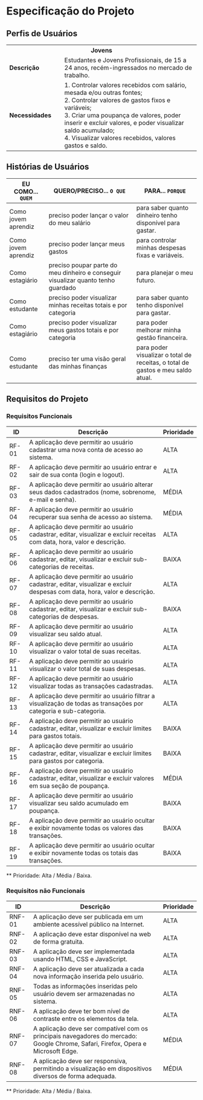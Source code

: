 # Especificação do Projeto

## Perfis de Usuários

<table>
<tbody>
<tr align=center>
<th colspan="2">Jovens</th>
</tr>
<tr>
<td width="150px"><b>Descrição</b></td>
<td width="600px">Estudantes e Jovens Profissionais, de 15 a 24 anos, recém-ingressados no mercado de trabalho.</td>
</tr>
<tr>
<td><b>Necessidades</b></td>
<td>1. Controlar valores recebidos com salário, mesada e/ou outras fontes;
<br>
2. Controlar valores de gastos fixos e variáveis;
<br>
3. Criar uma poupança de valores, poder inserir e excluir valores, e poder visualizar saldo acumulado;
<br>
4. Visualizar valores recebidos, valores gastos e saldo.</td>
</tr>
</tbody>
</table>

## Histórias de Usuários

|EU COMO... `QUEM`   | QUERO/PRECISO... `O QUE` |PARA... `PORQUE`                 |
|--------------------|---------------------------|----------------------------------|
| Como jovem aprendiz | preciso poder lançar o valor do meu salário | para saber quanto dinheiro tenho disponível para gastar. |
| Como jovem aprendiz | preciso poder lançar meus gastos | para controlar minhas despesas fixas e variáveis. |
| Como estagiário | preciso poupar parte do meu dinheiro e conseguir visualizar quanto tenho guardado | para planejar o meu futuro. |
| Como estudante | preciso poder visualizar minhas receitas totais e por categoria | para saber quanto tenho disponível para gastar. |
| Como estagiário | preciso poder visualizar meus gastos totais e por categoria | para poder melhorar minha gestão financeira. |
| Como estudante | preciso ter uma visão geral das minhas finanças | para poder visualizar o total de receitas, o total de gastos e meu saldo atual. |

## Requisitos do Projeto

### Requisitos Funcionais

|ID    | Descrição                | Prioridade |
|-------|---------------------------------|----|
| RF-01 | A aplicação deve permitir ao usuário cadastrar uma nova conta de acesso ao sistema. | ALTA | 
| RF-02 | A aplicação deve permitir ao usuário entrar e sair de sua conta (login e logout). | ALTA | 
| RF-03 | A aplicação deve permitir ao usuário alterar seus dados cadastrados (nome, sobrenome, e-mail e senha). | MÉDIA | 
| RF-04 | A aplicação deve permitir ao usuário recuperar sua senha de acesso ao sistema. | MÉDIA | 
| RF-05 | A aplicação deve permitir ao usuário cadastrar, editar, visualizar e excluir receitas com data, hora, valor e descrição. | ALTA | 
| RF-06 | A aplicação deve permitir ao usuário cadastrar, editar, visualizar e excluir sub-categorias de receitas. | BAIXA | 
| RF-07 | A aplicação deve permitir ao usuário cadastrar, editar, visualizar e excluir despesas com data, hora, valor e descrição. | ALTA | 
| RF-08 | A aplicação deve permitir ao usuário cadastrar, editar, visualizar e excluir sub-categorias de despesas. | BAIXA | 
| RF-09 | A aplicação deve permitir ao usuário visualizar seu saldo atual. | ALTA | 
| RF-10 | A aplicação deve permitir ao usuário visualizar o valor total de suas receitas. | ALTA | 
| RF-11 | A aplicação deve permitir ao usuário visualizar o valor total de suas despesas. | ALTA | 
| RF-12 | A aplicação deve permitir ao usuário visualizar todas as transações cadastradas. | ALTA | 
| RF-13 | A aplicação deve permitir ao usuário filtrar a visualização de todas as transações por categoria e sub-categoria. | ALTA | 
| RF-14 | A aplicação deve permitir ao usuário cadastrar, editar, visualizar e excluir limites para gastos totais. | BAIXA | 
| RF-15 | A aplicação deve permitir ao usuário cadastrar, editar, visualizar e excluir limites para gastos por categoria. | BAIXA | 
| RF-16 | A aplicação deve permitir ao usuário cadastrar, editar, visualizar e excluir valores em sua seção de poupança. | MÉDIA | 
| RF-17 | A aplicação deve permitir ao usuário visualizar seu saldo acumulado em poupança. | BAIXA | 
| RF-18 | A aplicação deve permitir ao usuário ocultar e exibir novamente todas os valores das transações. | BAIXA |
| RF-19 | A aplicação deve permitir ao usuário ocultar e exibir novamente todas os totais das transações. | BAIXA |

** Prioridade: Alta / Média / Baixa. 

### Requisitos não Funcionais

|ID      | Descrição               |Prioridade |
|--------|-------------------------|----|
| RNF-01 | A aplicação deve ser publicada em um ambiente acessível público na Internet. | ALTA | 
| RNF-02 | A aplicação deve estar disponível na web de forma gratuita. | ALTA | 
| RNF-03 | A aplicação deve ser implementada usando HTML, CSS e JavaScript. | ALTA | 
| RNF-04 | A aplicação deve ser atualizada a cada nova informação inserida pelo usuário. | ALTA | 
| RNF-05 | Todas as informações inseridas pelo usuário devem ser armazenadas no sistema. | ALTA | 
| RNF-06 | A aplicação deve ter bom nível de contraste entre os elementos da tela. | ALTA | 
| RNF-07 | A aplicação deve ser compatível com os principais navegadores do mercado: Google Chrome, Safari, Firefox, Opera e Microsoft Edge. | MÉDIA | 
| RNF-08 | A aplicação deve ser responsiva, permitindo a visualização em dispositivos diversos de forma adequada. | MÉDIA | 

** Prioridade: Alta / Média / Baixa.


